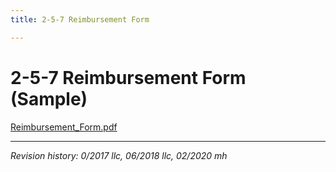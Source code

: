 ```yaml
---
title: 2-5-7 Reimbursement Form

---
```


# 2-5-7 Reimbursement Form (Sample)

[Reimbursement_Form.pdf](https://github.com/calarchivists/sca-handbook/docs/Reimbursement_Form.pdf)

***

_Revision history: 0/2017 llc, 06/2018 llc, 02/2020 mh_
